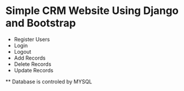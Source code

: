 # Simple CRM Website Using Django and Bootstrap

* Register Users
* Login
* Logout
* Add Records
* Delete Records
* Update Records

** Database is controled by MYSQL
